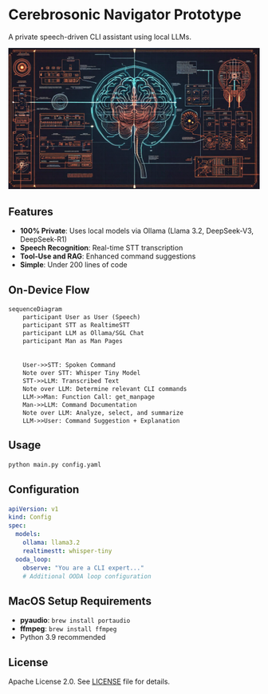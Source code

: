 # Cerebrosonic Navigator Prototype
A private speech-driven CLI assistant using local LLMs.

![Cerebrosonic Navigator](/docs/CerebrosonicNavigator.png)

## Features
- **100% Private**: Uses local models via Ollama (Llama 3.2, DeepSeek-V3, DeepSeek-R1)
- **Speech Recognition**: Real-time STT transcription
- **Tool-Use and RAG**: Enhanced command suggestions
- **Simple**: Under 200 lines of code

## On-Device Flow
```mermaid
sequenceDiagram
    participant User as User (Speech)
    participant STT as RealtimeSTT
    participant LLM as Ollama/SGL Chat
    participant Man as Man Pages


    User->>STT: Spoken Command
    Note over STT: Whisper Tiny Model
    STT->>LLM: Transcribed Text
    Note over LLM: Determine relevant CLI commands
    LLM->>Man: Function Call: get_manpage
    Man->>LLM: Command Documentation
    Note over LLM: Analyze, select, and summarize
    LLM->>User: Command Suggestion + Explanation
```

## Usage
```sh
python main.py config.yaml
```

## Configuration
```yaml
apiVersion: v1
kind: Config
spec:
  models:
    ollama: llama3.2
    realtimestt: whisper-tiny
  ooda_loop:
    observe: "You are a CLI expert..."
    # Additional OODA loop configuration
```

## MacOS Setup Requirements
- **pyaudio**: `brew install portaudio`
- **ffmpeg**: `brew install ffmpeg`
- Python 3.9 recommended

## License
Apache License 2.0. See [LICENSE](LICENSE) file for details.